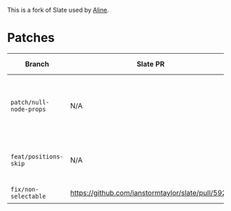 This is a fork of Slate used by [Aline](https://www.aline.co/).

# Patches

| Branch                  | Slate PR                                          | Description                                                                                                                                                                                                      | When to remove                                                      | Merge commit                                                                          |
| ----------------------- | ------------------------------------------------- | ---------------------------------------------------------------------------------------------------------------------------------------------------------------------------------------------------------------- | ------------------------------------------------------------------- | ------------------------------------------------------------------------------------- |
| `patch/null-node-props` | N/A                                               | Allows setting node properties to `null`. See https://github.com/ianstormtaylor/slate/pull/4042.                                                                                                                 | If Aline no longer needs to set `null` properties (probably never). | [#](https://github.com/alineco/slate/commit/9062e2abe1d2bfb1a58282e30dd6b6741a943ba9) |
| `feat/positions-skip`   | N/A                                               | Adds a `skip` option to `Editor.positions`, which only works for inline voids (hence no Slate PR). **Update: As of `fix/non-selectable`, supporting non-voids may be possible, in which case we can make a PR.** | If no longer used for invisible nodes.                              | [#](https://github.com/alineco/slate/commit/7b85973b4de1ce56bde4687049cf4f9c32e24e87) |
| `fix/non-selectable`    | https://github.com/ianstormtaylor/slate/pull/5929 | Fixes a couple of bugs in `isSelectable`.                                                                                                                                                                        | When released.                                                      | [#](https://github.com/alineco/slate/commit/83f046e69aea33369e1313a16ec8588351f66128) |
